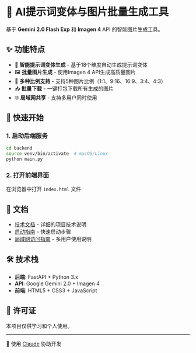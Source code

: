 # 🎨 AI提示词变体与图片批量生成工具

基于 **Gemini 2.0 Flash Exp** 和 **Imagen 4** API 的智能图片生成工具。

## ✨ 功能特点

- 🔄 **智能提示词变体生成** - 基于18个维度自动生成提示词变体
- 🖼️ **批量图片生成** - 使用Imagen 4 API生成高质量图片  
- 📐 **多种比例支持** - 支持5种图片比例（1:1、9:16、16:9、3:4、4:3）
- 📥 **批量下载** - 一键打包下载所有生成的图片
- 🌐 **局域网共享** - 支持多用户同时使用

## 🚀 快速开始

### 1. 启动后端服务
```bash
cd backend
source venv/bin/activate  # macOS/Linux
python main.py
```

### 2. 打开前端界面
在浏览器中打开 `index.html` 文件

## 📖 文档

- [技术文档](CLAUDE.md) - 详细的项目技术说明
- [启动指南](启动指南.md) - 快速启动步骤
- [局域网访问指南](局域网访问指南.md) - 多用户使用说明

## 🛠️ 技术栈

- **后端**: FastAPI + Python 3.x
- **API**: Google Gemini 2.0 + Imagen 4
- **前端**: HTML5 + CSS3 + JavaScript

## 📝 许可证

本项目仅供学习和个人使用。

---

🤖 使用 [Claude](https://claude.ai) 协助开发